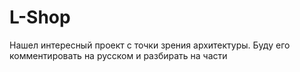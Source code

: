 # L-Shop

Нашел интересный проект с точки зрения архитектуры. Буду его комментировать на русском и разбирать на части

